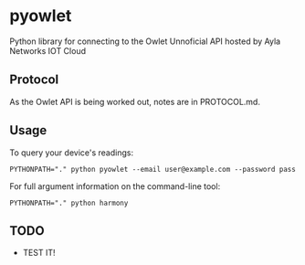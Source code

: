 pyowlet
=========

Python library for connecting to the Owlet Unnoficial API hosted by Ayla Networks IOT Cloud

Protocol
--------

As the Owlet API is being worked out, notes are in PROTOCOL.md.

Usage
-----

To query your device's readings:

    PYTHONPATH="." python pyowlet --email user@example.com --password pass

For full argument information on the command-line tool:

    PYTHONPATH="." python harmony

TODO
----

* TEST IT!
